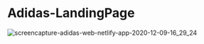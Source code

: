 # Adidas-LandingPage

![screencapture-adidas-web-netlify-app-2020-12-09-16_29_24](https://user-images.githubusercontent.com/52262312/101706575-3f574780-3a3e-11eb-9922-5d6197877a42.jpg)
